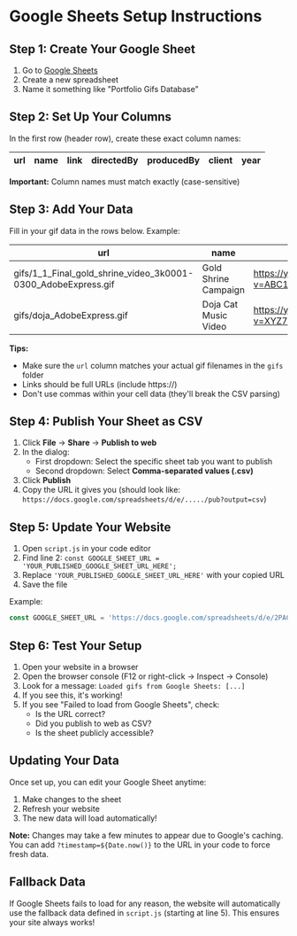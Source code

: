 # Google Sheets Setup Instructions

## Step 1: Create Your Google Sheet

1. Go to [Google Sheets](https://sheets.google.com)
2. Create a new spreadsheet
3. Name it something like "Portfolio Gifs Database"

## Step 2: Set Up Your Columns

In the first row (header row), create these exact column names:

| url | name | link | directedBy | producedBy | client | year |
|-----|------|------|------------|------------|--------|------|

**Important:** Column names must match exactly (case-sensitive)

## Step 3: Add Your Data

Fill in your gif data in the rows below. Example:

| url | name | link | directedBy | producedBy | client | year |
|-----|------|------|------------|------------|--------|------|
| gifs/1_1_Final_gold_shrine_video_3k0001-0300_AdobeExpress.gif | Gold Shrine Campaign | https://youtube.com/watch?v=ABC123 | Jane Doe | John Smith | Nike | 2024 |
| gifs/doja_AdobeExpress.gif | Doja Cat Music Video | https://youtube.com/watch?v=XYZ789 | Jane Doe | Sarah Lee | Atlantic Records | 2023 |

**Tips:**
- Make sure the `url` column matches your actual gif filenames in the `gifs` folder
- Links should be full URLs (include https://)
- Don't use commas within your cell data (they'll break the CSV parsing)

## Step 4: Publish Your Sheet as CSV

1. Click **File** → **Share** → **Publish to web**
2. In the dialog:
   - First dropdown: Select the specific sheet tab you want to publish
   - Second dropdown: Select **Comma-separated values (.csv)**
3. Click **Publish**
4. Copy the URL it gives you (should look like: `https://docs.google.com/spreadsheets/d/e/...../pub?output=csv`)

## Step 5: Update Your Website

1. Open `script.js` in your code editor
2. Find line 2: `const GOOGLE_SHEET_URL = 'YOUR_PUBLISHED_GOOGLE_SHEET_URL_HERE';`
3. Replace `'YOUR_PUBLISHED_GOOGLE_SHEET_URL_HERE'` with your copied URL
4. Save the file

Example:
```javascript
const GOOGLE_SHEET_URL = 'https://docs.google.com/spreadsheets/d/e/2PACX-1vQxxx.../pub?output=csv';
```

## Step 6: Test Your Setup

1. Open your website in a browser
2. Open the browser console (F12 or right-click → Inspect → Console)
3. Look for a message: `Loaded gifs from Google Sheets: [...]`
4. If you see this, it's working!
5. If you see "Failed to load from Google Sheets", check:
   - Is the URL correct?
   - Did you publish to web as CSV?
   - Is the sheet publicly accessible?

## Updating Your Data

Once set up, you can edit your Google Sheet anytime:
1. Make changes to the sheet
2. Refresh your website
3. The new data will load automatically!

**Note:** Changes may take a few minutes to appear due to Google's caching. You can add `?timestamp=${Date.now()}` to the URL in your code to force fresh data.

## Fallback Data

If Google Sheets fails to load for any reason, the website will automatically use the fallback data defined in `script.js` (starting at line 5). This ensures your site always works!
